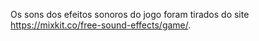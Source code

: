 Os sons dos efeitos sonoros do jogo foram tirados do site https://mixkit.co/free-sound-effects/game/.
